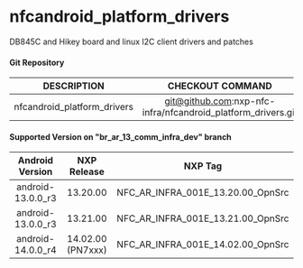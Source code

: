 # nfcandroid_platform_drivers
DB845C and Hikey board and linux I2C client drivers and patches


#### Git Repository

| DESCRIPTION        | CHECKOUT COMMAND          |
| :-------------: |:-------------:| 
| nfcandroid_platform_drivers | git@github.com:nxp-nfc-infra/nfcandroid_platform_drivers.git |

#### Supported Version on "br_ar_13_comm_infra_dev" branch
| Android Version        | NXP Release          | NXP Tag  |
| :-------------: |:---------------------:| :-----:|
|  android-13.0.0_r3   | 13.20.00  |  NFC_AR_INFRA_001E_13.20.00_OpnSrc |
|  android-13.0.0_r3   | 13.21.00  |  NFC_AR_INFRA_001E_13.21.00_OpnSrc |
| android-14.0.0_r4              |  14.02.00 (PN7xxx) |  NFC_AR_INFRA_001E_14.02.00_OpnSrc |





